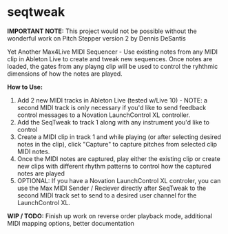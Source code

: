 # seqtweak

**IMPORTANT NOTE:**
This project would not be possible without the wonderful work on
Pitch Stepper version 2 by Dennis DeSantis

Yet Another Max4Live MIDI Sequencer - Use existing notes from any MIDI clip in Ableton Live to create and tweak new sequences. Once notes are loaded, the gates from any playng clip will be used to control the ryhthmic dimensions of how the notes are played.

**How to Use:**

1. Add 2 new MIDI tracks in Ableton Live (tested w/Live 10) - NOTE: a second MIDI track is only necessary if you'd like to send feedback control messages to a Novation LaunchControl XL controller. 
2. Add the SeqTweak to track 1 along with any instrument you'd like to control
3. Create a MIDI clip in track 1 and while playing (or after selecting desired notes in the clip), click "Capture" to capture pitches from selected clip MIDI notes.
4. Once the MIDI notes are captured, play either the existing clip or create new clips with different rhythm patterns to control how the captured notes are played
5. OPTIONAL: If you have a Novation LaunchControl XL controler, you can use the Max MIDI Sender / Reciever directly after SeqTweak to the second MIDI track set to send to a desired user channel for the LaunchControl XL.

**WIP / TODO:** 
Finish up work on reverse order playback mode, additional MIDI mapping options, better documentation
